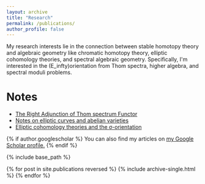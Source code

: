 ```yaml
---
layout: archive
title: "Research"
permalink: /publications/
author_profile: false
---
```

My research interests lie in the connection between stable homotopy theory and algebraic geometry like chromatic homotopy theory, elliptic cohomology theories, and spectral algebraic geometry. Specifically, I'm interested in the (E_infty)orientation from Thom spectra, higher algebra, and spectral moduli problems.

Notes
======
* [The Right Adjunction of Thom spectrum Functor](https://552jc.github.io/ljc552.github.io/files/thomsp.pdf)
* [Notes on elliptic curves and abelian varieties](https://552jc.github.io/ljc552.github.io/files/Ellabvar.pdf)
* [Elliptic cohomology theories and the σ-orientation](https://552jc.github.io/ljc552.github.io/files/sigmaorientation.pdf)


{% if author.googlescholar %}
  You can also find my articles on <u><a href="{{author.googlescholar}}">my Google Scholar profile</a>.</u>
{% endif %}

{% include base_path %}

{% for post in site.publications reversed %}
  {% include archive-single.html %}
{% endfor %}

